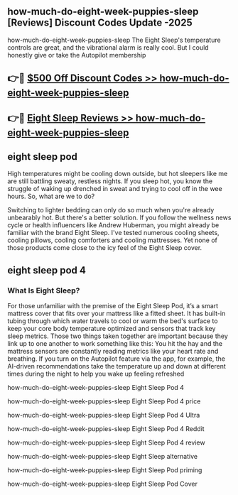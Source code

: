 ## how-much-do-eight-week-puppies-sleep [Reviews​] Discount Codes Update -2025

how-much-do-eight-week-puppies-sleep The Eight Sleep's temperature controls are great, and the vibrational alarm is really cool. But I could honestly give or take the Autopilot membership

## 👉🔴 [$500 Off Discount Codes >> how-much-do-eight-week-puppies-sleep](http://download.freeplayer.one?title=how-much-do-eight-week-puppies-sleep&ref=18-ES)

## 👉🔴 [Eight Sleep Reviews >> how-much-do-eight-week-puppies-sleep](http://download.freeplayer.one?title=how-much-do-eight-week-puppies-sleep&ref=18-ES)

## eight sleep pod

High temperatures might be cooling down outside, but hot sleepers like me are still battling sweaty, restless nights. If you sleep hot, you know the struggle of waking up drenched in sweat and trying to cool off in the wee hours. So, what are we to do?

Switching to lighter bedding can only do so much when you're already unbearably hot. But there's a better solution. If you follow the wellness news cycle or health influencers like Andrew Huberman, you might already be familiar with the brand Eight Sleep. I've tested numerous cooling sheets, cooling pillows, cooling comforters and cooling mattresses. Yet none of those products come close to the icy feel of the Eight Sleep cover.

## eight sleep pod 4

### What Is Eight Sleep?

For those unfamiliar with the premise of the Eight Sleep Pod, it’s a smart mattress cover that fits over your mattress like a fitted sheet. It has built-in tubing through which water travels to cool or warm the bed's surface to keep your core body temperature optimized and sensors that track key sleep metrics. Those two things taken together are important because they link up to one another to work something like this: You hit the hay and the mattress sensors are constantly reading metrics like your heart rate and breathing. If you turn on the Autopilot feature via the app, for example, the AI-driven recommendations take the temperature up and down at different times during the night to help you wake up feeling refreshed

how-much-do-eight-week-puppies-sleep Eight Sleep Pod 4

how-much-do-eight-week-puppies-sleep Eight Sleep Pod 4 price

how-much-do-eight-week-puppies-sleep Eight Sleep Pod 4 Ultra

how-much-do-eight-week-puppies-sleep Eight Sleep Pod 4 Reddit

how-much-do-eight-week-puppies-sleep Eight Sleep Pod 4 review

how-much-do-eight-week-puppies-sleep Eight Sleep alternative

how-much-do-eight-week-puppies-sleep Eight Sleep Pod priming

how-much-do-eight-week-puppies-sleep Eight Sleep Pod Cover